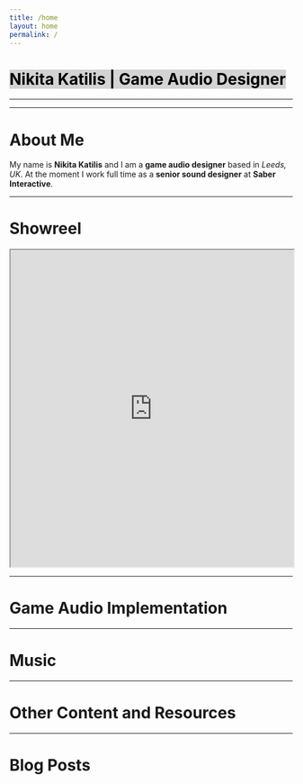```yaml
---
title: /home
layout: home
permalink: /
---
```


<h1><mark style="background-color: lightgrey;">Nikita Katilis | Game Audio Designer</mark> </h1>

<hr class="dotted-line">

<hr class="dotted-line">

# About Me
My name is **Nikita Katilis** and I am a **game audio designer** based in *Leeds, UK*. 
At the moment I work full time as a **senior sound designer** at **Saber Interactive**. 

<hr class="dotted-line">

# Showreel

<iframe width="100%" height="563" src="https://www.youtube.com/embed/gGX26qk8DFw?si=rswZPactHYMepUbz" title="YouTube video player" frameborder="1" allow="accelerometer; autoplay; clipboard-write; encrypted-media; gyroscope; picture-in-picture; web-share" referrerpolicy="strict-origin-when-cross-origin" allowfullscreen></iframe>

<hr class="dotted-line">

# Game Audio Implementation

<hr class="dotted-line">

# Music

<hr class="dotted-line">

# Other Content and Resources

<hr class="dotted-line">

# Blog Posts